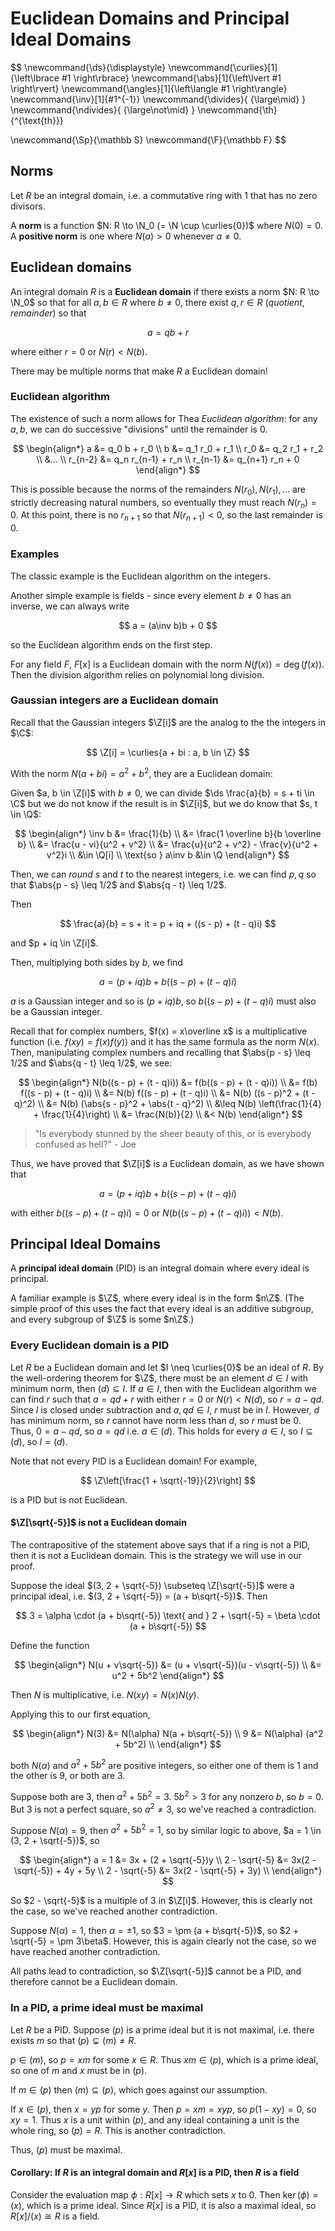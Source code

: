# Euclidean Domains and Principal Ideal Domains

$$
\newcommand{\ds}{\displaystyle}
\newcommand{\curlies}[1]{\left\lbrace #1 \right\rbrace}
\newcommand{\abs}[1]{\left\lvert #1 \right\rvert}
\newcommand{\angles}[1]{\left\langle #1 \right\rangle}
\newcommand{\inv}[1]{#1^{-1}}
\newcommand{\divides}{ {\large\mid} }
\newcommand{\ndivides}{ {\large\not\mid} }
\newcommand{\th}{^{\text{th}}}

\newcommand{\Sp}{\mathbb S}
\newcommand{\F}{\mathbb F}
$$

## Norms

Let $R$ be an integral domain, i.e. a commutative ring with $1$ that has no zero divisors.

A **norm** is a function $N: R \to \N_0 (= \N \cup \curlies{0})$ where $N(0) = 0$. A **positive norm** is one where $N(a) > 0$ whenever $a \neq 0$.

## Euclidean domains

An integral domain $R$ is a **Euclidean domain** if there exists a norm $N: R \to \N_0$ so that for all $a, b \in R$ where $b \neq 0$, there exist $q, r \in R$ (*quotient*, *remainder*) so that

$$
a = qb + r
$$

where either $r = 0$ or $N(r) < N(b)$.

There may be multiple norms that make $R$ a Euclidean domain!

### Euclidean algorithm

The existence of such a norm allows for Thea *Euclidean algorithm*: for any $a, b$, we can do successive "divisions" until the remainder is 0.

$$
\begin{align*}
a &= q_0 b + r_0 \\
b &= q_1 r_0 + r_1 \\
r_0 &= q_2 r_1 + r_2 \\
&... \\
r_{n-2} &= q_n r_{n-1} + r_n \\
r_{n-1} &= q_{n+1} r_n + 0
\end{align*}
$$

This is possible because the norms of the remainders $N(r_0), N(r_1), ...$ are strictly decreasing natural numbers, so eventually they must reach $N(r_n) = 0$. At this point, there is no $r_{n+1}$ so that $N(r_{n+1}) < 0$, so the last remainder is 0.

### Examples

The classic example is the Euclidean algorithm on the integers.

Another simple example is fields - since every element $b \neq 0$ has an inverse, we can always write

$$
a = (a\inv b)b + 0
$$

so the Euclidean algorithm ends on the first step.

For any field $F$, $F[x]$ is a Euclidean domain with the norm $N(f(x)) = \deg(f(x))$. Then the division algorithm relies on polynomial long division.

### Gaussian integers are a Euclidean domain

Recall that the Gaussian integers $\Z[i]$ are the analog to the the integers in $\C$:

$$
\Z[i] = \curlies{a + bi : a, b \in \Z}
$$

With the norm $N(a + bi) = a^2 + b^2$, they are a Euclidean domain:

Given $a, b \in \Z[i]$ with $b \neq 0$, we can divide $\ds \frac{a}{b} = s + ti \in \C$ but we do not know if the result is in $\Z[i]$, but we do know that $s, t \in \Q$:

$$
\begin{align*}
\inv b &= \frac{1}{b} \\
&= \frac{1 \overline b}{b \overline b} \\
&= \frac{u - vi}{u^2 + v^2} \\
&= \frac{u}{u^2 + v^2} - \frac{v}{u^2 + v^2}i \\
&\in \Q[i] \\
\text{so } a\inv b &\in \Q
\end{align*}
$$

Then, we can *round* $s$ and $t$ to the nearest integers, i.e. we can find $p, q$ so that $\abs{p - s} \leq 1/2$ and $\abs{q - t} \leq 1/2$.

Then

$$
\frac{a}{b} = s + it = p + iq + ((s - p) + (t - q)i)
$$

and $p + iq \in \Z[i]$.

Then, multiplying both sides by $b$, we find

$$
a = (p + iq)b + b((s - p) + (t - q)i)
$$

$a$ is a Gaussian integer and so is $(p + iq)b$, so $b((s - p) + (t - q)i)$ must also be a Gaussian integer.

Recall that for complex numbers, $f(x) = x\overline x$ is a multiplicative function (i.e. $f(xy) = f(x)f(y)$) and it has the same formula as the norm $N(x)$. Then, manipulating complex numbers and recalling that $\abs{p - s} \leq 1/2$ and $\abs{q - t} \leq 1/2$, we see:

$$
\begin{align*}
N(b((s - p) + (t - q)i)) &= f(b((s - p) + (t - q)i)) \\
&= f(b) f((s - p) + (t - q)i) \\
&= N(b) f((s - p) + (t - q)i) \\
&= N(b) ((s - p)^2 + (t - q)^2) \\
&= N(b) (\abs{s - p}^2 + \abs{t - q}^2) \\
&\leq N(b) \left(\frac{1}{4} + \frac{1}{4}\right) \\
&= \frac{N(b)}{2} \\
&< N(b)
\end{align*}
$$

> "Is everybody stunned by the sheer beauty of this, or is everybody confused as hell?"
> \- Joe

Thus, we have proved that $\Z[i]$ is a Euclidean domain, as we have shown that

$$
a = (p + iq)b + b((s - p) + (t - q)i)
$$

with either $b((s - p) + (t - q)i) = 0$ or $N(b((s - p) + (t - q)i)) < N(b)$.

## Principal Ideal Domains

A **principal ideal domain** (PID) is an integral domain where every ideal is principal.

A familiar example is $\Z$, where every ideal is in the form $n\Z$. (The simple proof of this uses the fact that every ideal is an additive subgroup, and every subgroup of $\Z$ is some $n\Z$.)

### Every Euclidean domain is a PID

Let $R$ be a Euclidean domain and let $I \neq \curlies{0}$ be an ideal of $R$. By the well-ordering theorem for $\Z$, there must be an element $d \in I$ with minimum norm, then $(d) \subseteq I$. If $a \in I$, then with the Euclidean algorithm we can find $r$ such that $a = qd + r$ with either $r = 0$ or $N(r) < N(d)$, so $r = a - qd$. Since $I$ is closed under subtraction and $a, qd \in I$, $r$ must be in $I$. However, $d$ has minimum norm, so $r$ cannot have norm less than $d$, so $r$ must be $0$. Thus, $0 = a - qd$, so $a = qd$ i.e. $a \in (d)$. This holds for every $a \in I$, so $I \subseteq (d)$, so $I = (d)$.

Note that not every PID is a Euclidean domain! For example,

$$
\Z\left[\frac{1 + \sqrt{-19}}{2}\right]
$$

is a PID but is not Euclidean.

#### $\Z[\sqrt{-5}]$ is not a Euclidean domain

The contrapositive of the statement above says that if a ring is not a PID, then it is not a Euclidean domain. This is the strategy we will use in our proof.

Suppose the ideal $(3, 2 + \sqrt{-5}) \subseteq \Z[\sqrt{-5}]$ were a principal ideal, i.e. $(3, 2 + \sqrt{-5}) = (a + b\sqrt{-5})$. Then

$$
3 = \alpha \cdot (a + b\sqrt{-5}) \text{ and } 2 + \sqrt{-5} = \beta \cdot (a + b\sqrt{-5})
$$

Define the function

$$
\begin{align*}
N(u + v\sqrt{-5}) &= (u + v\sqrt{-5})(u - v\sqrt{-5}) \\
&= u^2 + 5b^2
\end{align*}
$$

Then $N$ is multiplicative, i.e. $N(xy) = N(x)N(y)$.

Applying this to our first equation,

$$
\begin{align*}
N(3) &= N(\alpha) N(a + b\sqrt{-5}) \\
9 &= N(\alpha) (a^2 + 5b^2) \\
\end{align*}
$$

both $N(\alpha)$ and $a^2 + 5b^2$ are positive integers, so either one of them is $1$ and the other is $9$, or both are $3$.

Suppose both are $3$, then $a^2 + 5b^2 = 3$. $5b^2 > 3$ for any nonzero $b$, so $b = 0$. But $3$ is not a perfect square, so $a^2 \neq 3$, so we've reached a contradiction.

Suppose $N(\alpha) = 9$, then $a^2 + 5b^2 = 1$, so by similar logic to above, $a = 1 \in (3, 2 + \sqrt{-5})$, so

$$
\begin{align*}
a = 1 &= 3x + (2 + \sqrt{-5})y \\
2 - \sqrt{-5} &= 3x(2 - \sqrt{-5}) + 4y + 5y \\
2 - \sqrt{-5} &= 3x(2 - \sqrt{-5} + 3y) \\
\end{align*}
$$

So $2 - \sqrt{-5}$ is a multiple of $3$ in $\Z[i]$. However, this is clearly not the case, so we've reached another contradiction.

Suppose $N(\alpha) = 1$, then $\alpha = \pm 1$, so $3 = \pm (a + b\sqrt{-5})$, so $2 + \sqrt{-5} = \pm 3\beta$. However, this is again clearly not the case, so we have reached another contradiction.

All paths lead to contradiction, so $\Z[\sqrt{-5}]$ cannot be a PID, and therefore cannot be a Euclidean domain.

### In a PID, a prime ideal must be maximal

Let $R$ be a PID. Suppose $(p)$ is a prime ideal but it is not maximal, i.e. there exists $m$ so that $(p) \subsetneq (m) \neq R$.

$p \in (m)$, so $p = xm$ for some $x \in R$. Thus $xm \in (p)$, which is a prime ideal, so one of $m$ and $x$ must be in $(p)$.

If $m \in (p)$ then $(m) \subseteq (p)$, which goes against our assumption.

If $x \in (p)$, then $x = yp$ for some $y$. Then $p = xm = xyp$, so $p(1 - xy) = 0$, so $xy = 1$. Thus $x$ is a unit within $(p)$, and any ideal containing a unit is the whole ring, so $(p) = R$. This is another contradiction.

Thus, $(p)$ must be maximal.

#### Corollary: If $R$ is an integral domain and $R[x]$ is a PID, then $R$ is a field

Consider the evaluation map $\phi: R[x] \to R$ which sets $x$ to $0$. Then $\ker(\phi) = (x)$, which is a prime ideal. Since $R[x]$ is a PID, it is also a maximal ideal, so $R[x]/(x) \cong R$ is a field.